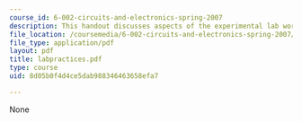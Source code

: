 ```yaml
---
course_id: 6-002-circuits-and-electronics-spring-2007
description: This handout discusses aspects of the experimental lab work.
file_location: /coursemedia/6-002-circuits-and-electronics-spring-2007/8d05b0f4d4ce5dab988346463658efa7_labpractices.pdf
file_type: application/pdf
layout: pdf
title: labpractices.pdf
type: course
uid: 8d05b0f4d4ce5dab988346463658efa7

---
```

None